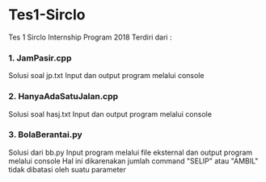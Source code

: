 # Tes1-Sirclo
Tes 1 Sirclo Internship Program 2018
Terdiri dari :
### 1. JamPasir.cpp
   Solusi soal jp.txt
   Input dan output program melalui console
### 2. HanyaAdaSatuJalan.cpp
   Solusi soal hasj.txt
   Input dan output program melalui console
### 3. BolaBerantai.py
   Solusi dari bb.py
   Input program melalui file eksternal dan output program melalui console
   Hal ini dikarenakan jumlah command "SELIP" atau "AMBIL" tidak dibatasi oleh suatu parameter
